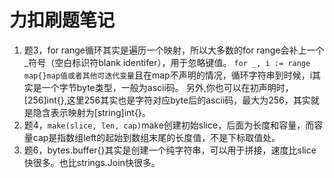 # 力扣刷题笔记
1. 题3，for range循环其实是遍历一个映射，所以大多数的for range会补上一个_符号（空白标识符blank identifer），用于忽略键值。
`for _, i := range map{}map值或者其他可迭代变量`且在map不声明的情况，循环字符串到时候，i其实是一个字节byte类型，一般为ascii码。
另外,你也可以在初声明时，[256]int{},这里256其实也是字符对应byte后的ascii码，最大为256，其实就是隐含表示映射为[string]int{}。
2. 题4，`make(slice, len, cap)`make创建初始slice，后面为长度和容量，而容量cap是指数组left的起始到数组末尾的长度值，不是下标取值处。
3. 题6，bytes.buffer{}其实是创建一个纯字符串，可以用于拼接，速度比slice快很多。也比strings.Join快很多。
